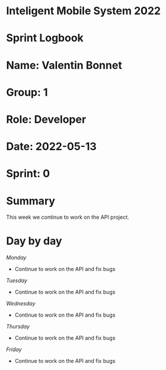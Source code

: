#
# **Inteligent Mobile System 2022**
#
#
#
# **Sprint Logbook**
# **Name:	Valentin Bonnet**
# **Group:	1**
# **Role:	Developer**
# **Date:	2022-05-13**
# **Sprint: 	0**
#
# **Summary**
This week we continue to work on the API project.

# **Day by day**
*Monday*
- Continue to work on the API and fix bugs

*Tuesday*
- Continue to work on the API and fix bugs

*Wednesday*
- Continue to work on the API and fix bugs

*Thursday*
- Continue to work on the API and fix bugs

*Friday*
- Continue to work on the API and fix bugs